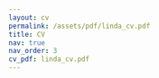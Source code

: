 ```yaml
---
layout: cv
permalink: /assets/pdf/linda_cv.pdf
title: CV
nav: true
nav_order: 3
cv_pdf: linda_cv.pdf
---
```

